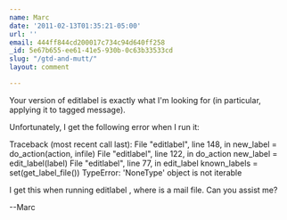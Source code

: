 ```yaml
---
name: Marc
date: '2011-02-13T01:35:21-05:00'
url: ''
email: 444ff844cd200017c734c94d640ff258
_id: 5e67b655-ee61-41e5-930b-0c63b33533cd
slug: "/gtd-and-mutt/"
layout: comment

---
```


Your version of editlabel is exactly what I'm looking for (in particular, applying it to tagged message).

Unfortunately, I get the following error when I run it:

Traceback (most recent call last):
  File "editlabel", line 148, in 
    new_label = do_action(action, infile)
  File "editlabel", line 122, in do_action
    new_label = edit_label(label)
  File "editlabel", line 77, in edit_label
    known_labels = set(get_label_file())
TypeError: 'NoneType' object is not iterable

I get this when running editlabel , where  is a mail file. Can you assist me?

--Marc

